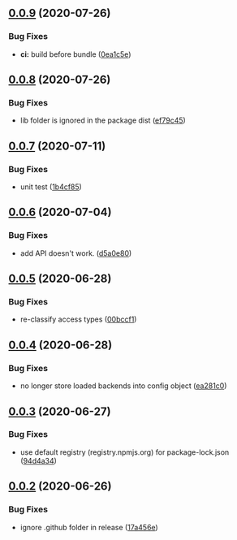 ## [0.0.9](https://github.com/openupm/verdaccio-storage-proxy/compare/0.0.8...0.0.9) (2020-07-26)


### Bug Fixes

* **ci:** build before bundle ([0ea1c5e](https://github.com/openupm/verdaccio-storage-proxy/commit/0ea1c5e9104bf66e555f5362cc02dc5e3e7fa2f0))

## [0.0.8](https://github.com/openupm/verdaccio-storage-proxy/compare/0.0.7...0.0.8) (2020-07-26)


### Bug Fixes

* lib folder is ignored in the package dist ([ef79c45](https://github.com/openupm/verdaccio-storage-proxy/commit/ef79c45c1a010ac3fb4bb1260036294099cbd34a))

## [0.0.7](https://github.com/openupm/verdaccio-storage-proxy/compare/0.0.6...0.0.7) (2020-07-11)


### Bug Fixes

* unit test ([1b4cf85](https://github.com/openupm/verdaccio-storage-proxy/commit/1b4cf8526730b3d5dbdc9e43c850269dceee6491))

## [0.0.6](https://github.com/openupm/verdaccio-storage-proxy/compare/0.0.5...0.0.6) (2020-07-04)


### Bug Fixes

* add API doesn't work. ([d5a0e80](https://github.com/openupm/verdaccio-storage-proxy/commit/d5a0e8018a36324db35daeb7f475ca300c257ed7))

## [0.0.5](https://github.com/openupm/verdaccio-storage-proxy/compare/0.0.4...0.0.5) (2020-06-28)


### Bug Fixes

* re-classify access types ([00bccf1](https://github.com/openupm/verdaccio-storage-proxy/commit/00bccf197350d7e372d9d9f251783d17e64ddb3b))

## [0.0.4](https://github.com/openupm/verdaccio-storage-proxy/compare/0.0.3...0.0.4) (2020-06-28)


### Bug Fixes

* no longer store loaded backends into config object ([ea281c0](https://github.com/openupm/verdaccio-storage-proxy/commit/ea281c088aa8086130a58cbe320e3613306a2f06))

## [0.0.3](https://github.com/openupm/verdaccio-storage-proxy/compare/0.0.2...0.0.3) (2020-06-27)


### Bug Fixes

* use default registry (registry.npmjs.org) for package-lock.json ([94d4a34](https://github.com/openupm/verdaccio-storage-proxy/commit/94d4a34468af223f3c47977686feb46894476aaf))

## [0.0.2](https://github.com/openupm/verdaccio-storage-proxy/compare/0.0.1...0.0.2) (2020-06-26)


### Bug Fixes

* ignore .github folder in release ([17a456e](https://github.com/openupm/verdaccio-storage-proxy/commit/17a456ed3d6bf43c30e403c6f92c7d16f87e3106))
